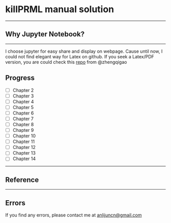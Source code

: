 # killPRML manual solution
---
## Why Jupyter Notebook?
---
I choose jupyter for easy share and display on webpage. Cause until now, I could not find elegant way for Latex on github. If you seek a Latex/PDF version, you are could check this [repo](https://github.com/zhengqigao/PRML-Solution-Manual) from @zhengqigao 
## Progress
- [ ] Chapter 2
- [ ] Chapter 3
- [ ] Chapter 4
- [ ] Chapter 5
- [ ] Chapter 6
- [ ] Chapter 7
- [ ] Chapter 8
- [ ] Chapter 9
- [ ] Chapter 10
- [ ] Chapter 11
- [ ] Chapter 12
- [ ] Chapter 13
- [ ] Chapter 14
---
## Reference
---
## Errors
If you find any errors, please contact me at anlijuncn@gmail.com
